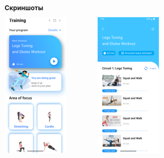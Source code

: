 ## Скриншоты

<div style="display: flex; justify-content: space-between;">
  <img src="Screenshot_main_page.png" alt="Главный экран" style="width: 200px;">
  <img src="Screenshot_video_info.png" alt="Страница с видео" style="width: 200px;">
</div>


